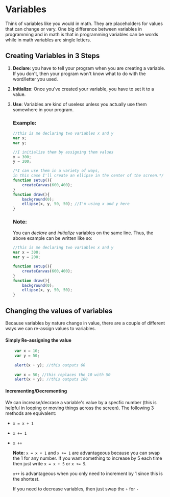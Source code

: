 # Variables

Think of variables like you would in math. They are placeholders for values that can change or vary. One big difference between variables in programming and in math is that in programming variables can be words while in math variables are single letters.

## Creating Variables in 3 Steps
1. **Declare**: you have to tell your program when you are creating a variable. If you don't, then your program won't know what to do with the word/letter you used.
2. **Initialize**: Once you've created your variable, you have to set it to a value. 
3. **Use**: Variables are kind of useless unless you actually use them somewhere in your program.

    ### Example:
    
    ```javascript
    //this is me declaring two variables x and y
    var x;
    var y;
    
    //I initialize them by assigning them values
    x = 300;
    y = 200;
    
    /*I can use them in a variety of ways, 
    in this case I'll create an ellipse in the center of the screen.*/
    function setup(){
        createCanvas(600,400);
    }
    function draw(){
        background(0);
        ellipse(x, y, 50, 50); //I'm using x and y here
    }
    ```
    
    ### Note:
    You can *declare* and *initialize* variables on the same line. Thus, the above example can be written like so:
    ```javascript
    //this is me declaring two variables x and y
    var x = 300;
    var y = 200;
    
    function setup(){
        createCanvas(600,400);
    }
    function draw(){
        background(0);
        ellipse(x, y, 50, 50);
    }
    ```
## Changing the values of variables

Because variables by nature change in value, there are a couple of different ways we can re-assign values to variables.

#### Simply Re-assigning the value
```javascript
    var x = 10;
    var y = 50;
    
    alert(x + y); //this outputs 60
    
    var x = 50; //this replaces the 10 with 50
    alert(x + y); //this outputs 100
```

#### Incrementing/Decrementing
We can increase/decrase a variable's value by a specfic number (this is helpful in looping or moving things across the screen). The following 3 methods are equivalent:
* `x = x + 1`
* `x += 1`
* `x ++`

    **Note:** `x = x + 1` and `x += 1` are advantageous because you can swap the 1 for any number. If you want something to increase by 5 each time then just write `x = x + 5` or `x += 5`. 
    
    `x++` is advantageous when you only need to increment by 1 since this is the shortest. 
    
    If you need to decrease variables, then just swap the `+` for `-`